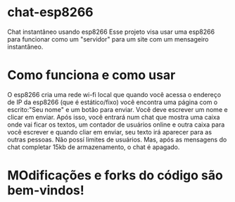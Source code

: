 # chat-esp8266
Chat instantâneo usando esp8266
Esse projeto visa usar uma esp8266 para funcionar como um "servidor" para um site com um mensageiro instantâneo.
# Como funciona e como usar 
O esp8266 cria uma rede wi-fi local que quando você acessa o endereço de IP da esp8266 (que é estático/fixo) você encontra uma página com o escrito:"Seu nome" e um botão para enviar. Você deve escrever um nome e clicar em enviar.
 Após isso, você entrará num chat que mostra uma caixa onde vai ficar os textos, um contador de usuários online e outra caixa para você escrever e quando cliar em enviar, seu texto irá aparecer para as outras pessoas. 
 Não possí limites de usuários. Mas, após as mensagens do chat completar 15kb de armazenamento, o chat é apagado. 
 # MOdificações e forks do código são bem-vindos!
